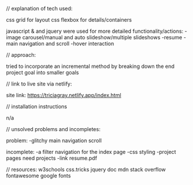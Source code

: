 // explanation of tech used:

css grid for layout
css flexbox for details/containers

javascript & and jquery were used for more detailed functionality/actions:
-image carousel/manual and auto slideshow/multiple slideshows
-resume
-main navigation and scroll
-hover interaction

// approach: 

tried to incorporate an incremental method by breaking down the end project goal into smaller goals

// link to live site via netlify:

site link: https://triciagray.netlify.app/index.html

// installation instructions

n/a

// unsolved problems and incompletes:

problem:
-glitchy main navigation scroll

incomplete:
-a filter navigation for the index page
-css styling
-project pages need projects
-link resume.pdf

// resources:
w3schools
css.tricks
jquery doc
mdn
stack overflow
fontawesome
google fonts


